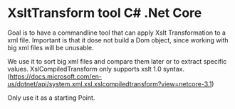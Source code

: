 # XsltTransform tool C# .Net Core 
Goal is to have a commandline tool that can apply Xslt Transformation to a xml file.
Important is that it dose not build a Dom object, since working with big xml files will be unusable.

We use it to sort big xml files and compare them later or to extract specific values.
XslCompiledTransform only supports xslt 1.0 syntax. (https://docs.microsoft.com/en-us/dotnet/api/system.xml.xsl.xslcompiledtransform?view=netcore-3.1)

Only use it as a starting Point.

